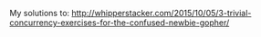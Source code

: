 My solutions to:
http://whipperstacker.com/2015/10/05/3-trivial-concurrency-exercises-for-the-confused-newbie-gopher/